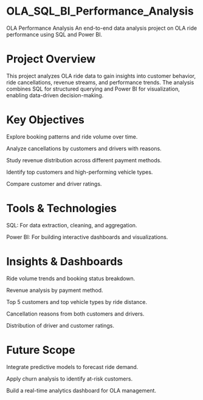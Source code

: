 # OLA_SQL_BI_Performance_Analysis
OLA Performance Analysis
 An end-to-end data analysis project on OLA ride performance using SQL and Power BI.

# Project Overview
This project analyzes OLA ride data to gain insights into customer behavior, ride cancellations, revenue streams, and performance trends. The analysis combines SQL for structured querying and Power BI for visualization, enabling data-driven decision-making.

 # Key Objectives
Explore booking patterns and ride volume over time.

Analyze cancellations by customers and drivers with reasons.

Study revenue distribution across different payment methods.

Identify top customers and high-performing vehicle types.

Compare customer and driver ratings.

# Tools & Technologies

SQL: For data extraction, cleaning, and aggregation.

Power BI: For building interactive dashboards and visualizations.

# Insights & Dashboards

Ride volume trends and booking status breakdown.

Revenue analysis by payment method.

Top 5 customers and top vehicle types by ride distance.

Cancellation reasons from both customers and drivers.

Distribution of driver and customer ratings.

# Future Scope

Integrate predictive models to forecast ride demand.

Apply churn analysis to identify at-risk customers.

Build a real-time analytics dashboard for OLA management.
